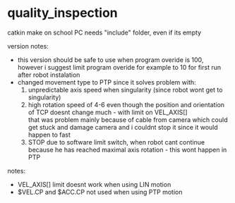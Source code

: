 # quality_inspection

catkin make on school PC needs "include" folder, even if its empty<br />

version notes:<br />
   - this version should be safe to use when program overide is 100, however i suggest limit program overide for example to 10 for first run after robot instalation<br />
   - changed movement type to PTP since it solves problem with:<br />
        1) unpredictable axis speed when singularity (since robot wont get to singularity)<br />
        2) high rotation speed of 4-6 even though the position and orientation of TCP doesnt change much - with limit on VEL_AXIS[]<br />
           that was problem mainly because of cable from camera which could get stuck and damage camera and i couldnt stop it since it would happen to fast<br />
        3) STOP due to software limit switch, when robot cant continue because he has reached maximal axis rotation - this wont happen in PTP<br />

notes:<br />
   - VEL_AXIS[] limit doesnt work when using LIN motion<br />
   - $VEL.CP and $ACC.CP not used when using PTP motion<br />
